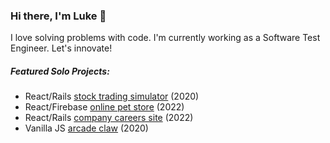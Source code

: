 ### Hi there, I'm Luke 👋

I love solving problems with code. I'm currently working as a Software Test Engineer. Let's innovate! 

##### Featured Solo Projects:
- React/Rails [stock trading simulator](http://i-trade-app.herokuapp.com/) (2020) 
- React/Firebase [online pet store](https://zingy-lebkuchen-d19dd9.netlify.app/) (2022) 
- React/Rails [company careers site](https://github.com/lucasgruenwald/demo-career-site) (2022)
- Vanilla JS [arcade claw](https://lukegruenwald.com/WhiteClaw/) (2020) 
